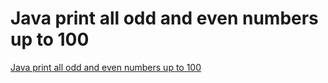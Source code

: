 # Java print all odd and even numbers up to 100
[Java print all odd and even numbers up to 100](https://aiwithcloud.com/2022/09/19/java_print_all_odd_and_even_numbers_up_to_100/)